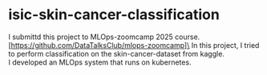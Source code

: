 # isic-skin-cancer-classification

I submittd this  project to MLOps-zoomcamp 2025 course. [https://github.com/DataTalksClub/mlops-zoomcamp]\
In this project, I tried to perform classification on the skin-cancer-dataset from kaggle.\
I developed an MLOps system that runs on kubernetes.

